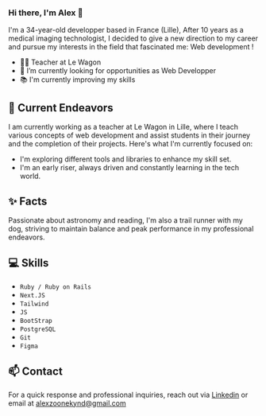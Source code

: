 ###  Hi there, I'm Alex 👋

I'm a 34-year-old developper based in France (Lille), After 10 years as a medical imaging technologist, I decided to give a new direction to my career and pursue my interests in the field that fascinated me: Web development !

- 🧑‍🏫 Teacher at Le Wagon
- 🔭 I’m currently looking for opportunities as Web Developper
- 📚 I'm currently improving my skills

## 🔭 Current Endeavors

I am currently working as a teacher at Le Wagon in Lille, where I teach various concepts of web development and assist students in their journey and the completion of their projects. Here's what I'm currently focused on: 

- I'm exploring different tools and libraries to enhance my skill set.
- I'm an early riser, always driven and constantly learning in the tech world.

## ✨ Facts

Passionate about astronomy and reading, I'm also a trail runner with my dog, striving to maintain balance and peak performance in my professional endeavors.

## 💻 Skills 

- ```Ruby / Ruby on Rails```
- ```Next.JS```
- ```Tailwind```
- ```JS```
- ```BootStrap```
- ```PostgreSQL```
- ```Git```
- ```Figma```

## 📫 Contact  
For a quick response and professional inquiries, reach out via [Linkedin](https://www.linkedin.com/in/alexzoonekynd/) or email at alexzoonekynd@gmail.com



